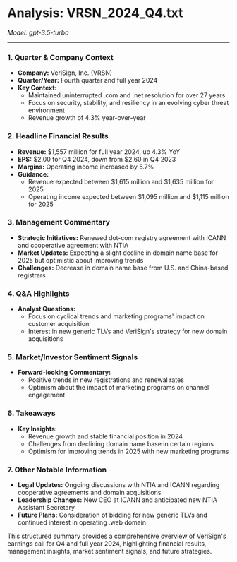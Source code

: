 # Analysis: VRSN_2024_Q4.txt

*Model: gpt-3.5-turbo*

---

### 1. Quarter & Company Context
- **Company:** VeriSign, Inc. (VRSN)
- **Quarter/Year:** Fourth quarter and full year 2024
- **Key Context:** 
  - Maintained uninterrupted .com and .net resolution for over 27 years
  - Focus on security, stability, and resiliency in an evolving cyber threat environment
  - Revenue growth of 4.3% year-over-year

### 2. Headline Financial Results
- **Revenue:** $1,557 million for full year 2024, up 4.3% YoY
- **EPS:** $2.00 for Q4 2024, down from $2.60 in Q4 2023
- **Margins:** Operating income increased by 5.7%
- **Guidance:** 
  - Revenue expected between $1,615 million and $1,635 million for 2025
  - Operating income expected between $1,095 million and $1,115 million for 2025

### 3. Management Commentary
- **Strategic Initiatives:** Renewed dot-com registry agreement with ICANN and cooperative agreement with NTIA
- **Market Updates:** Expecting a slight decline in domain name base for 2025 but optimistic about improving trends
- **Challenges:** Decrease in domain name base from U.S. and China-based registrars

### 4. Q&A Highlights
- **Analyst Questions:** 
  - Focus on cyclical trends and marketing programs' impact on customer acquisition
  - Interest in new generic TLVs and VeriSign's strategy for new domain acquisitions

### 5. Market/Investor Sentiment Signals
- **Forward-looking Commentary:** 
  - Positive trends in new registrations and renewal rates
  - Optimism about the impact of marketing programs on channel engagement

### 6. Takeaways
- **Key Insights:**
  - Revenue growth and stable financial position in 2024
  - Challenges from declining domain name base in certain regions
  - Optimism for improving trends in 2025 with new marketing programs

### 7. Other Notable Information
- **Legal Updates:** Ongoing discussions with NTIA and ICANN regarding cooperative agreements and domain acquisitions
- **Leadership Changes:** New CEO at ICANN and anticipated new NTIA Assistant Secretary
- **Future Plans:** Consideration of bidding for new generic TLVs and continued interest in operating .web domain

This structured summary provides a comprehensive overview of VeriSign's earnings call for Q4 and full year 2024, highlighting financial results, management insights, market sentiment signals, and future strategies.
